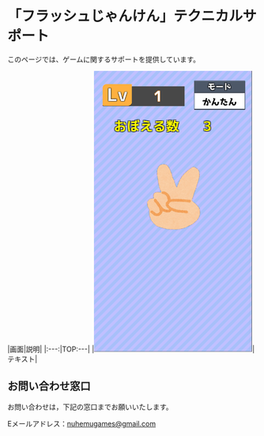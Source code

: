 # 「フラッシュじゃんけん」テクニカルサポート

このページでは、ゲームに関するサポートを提供しています。

|画面|説明|
|:---:|TOP:---|
|<img src="https://github.com/NuhemuGames/TechnicalSupport/blob/main/docs/FlashRPC/imgs/screenshot1.png?raw=true" width="320px">|テキスト|

## お問い合わせ窓口

お問い合わせは，下記の窓口までお願いいたします。

Eメールアドレス：nuhemugames@gmail.com